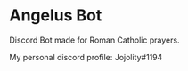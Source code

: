 # Angelus Bot
Discord Bot made for Roman Catholic prayers.

My personal discord profile: Jojolity#1194
